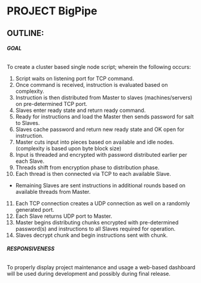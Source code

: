 # PROJECT BigPipe

## OUTLINE:

###### **GOAL**
To create a cluster based single node script; wherein the following occurs:
1. Script waits on listening port for TCP command.
2. Once command is received, instruction is evaluated based on complexity.
3. Instruction is then distributed from Master to slaves (machines/servers) on pre-determined TCP port.
4. Slaves enter ready state and return ready command.
5. Ready for instructions and load the Master then sends password for salt to Slaves.
6. Slaves cache password and return new ready state and OK open for instruction.
7. Master cuts input into pieces based on available and idle nodes. (complexity is based upon byte block size)
8. Input is threaded and encrypted with password distributed earlier per each Slave.
9. Threads shift from encryption phase to distribution phase.
10. Each thread is then connected via TCP to each available Slave.
 * Remaining Slaves are sent instructions in additional rounds based on available threads from Master.
 
11. Each TCP connection creates a UDP connection as well on a randomly generated port.
12. Each Slave returns UDP port to Master.
13. Master begins distributing chunks encrypted with pre-determined password(s) and instructions to all Slaves required for operation.
14. Slaves decrypt chunk and begin instructions sent with chunk.

###### **RESPONSIVENESS**
To properly display project maintenance and usage a web-based dashboard will be used during development and possibly during final release.
